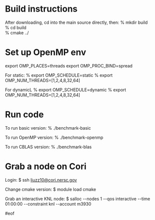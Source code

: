 # Build instructions

After downloading, cd into the main source directly, then:
% mkdir build  
% cd build  
% cmake ../

# Set up OpenMP env

export OMP_PLACES=threads
export OMP_PROC_BIND=spread

For static:
% export OMP_SCHEDULE=static
% export OMP_NUM_THREADS=[1,2,4,8,32,64]

For dynamicL
% export OMP_SCHEDULE=dynamic
% export OMP_NUM_THREADS=[1,2,4,8,32,64]

# Run code

To run basic version:
% ./benchmark-basic

To run OpenMP version:
% ./benchmark-openmp

To run CBLAS version:
% ./benchmark-blas

# Grab a node on Cori

Login:
$ ssh liuzz10@cori.nersc.gov

Change cmake version:
$ module load cmake

Grab an interactive KNL node:
$ salloc --nodes 1 --qos interactive --time 01:00:00 --constraint knl --account m3930

#eof
